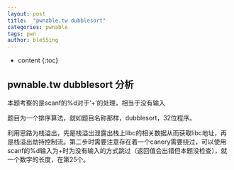 ```yaml
---
layout: post
title:  "pwnable.tw dubblesort"
categories: pwnable
tags: pwn
author: ble55ing
---
```


* content
{:toc}

## pwnable.tw dubblesort 分析

本题考察的是scanf的%d对于‘+’的处理，相当于没有输入

题目为一个排序算法，就如题目名称那样，dubblesort，32位程序。

利用思路为栈溢出，先是栈溢出泄露出栈上libc的相关数据从而获取libc地址，再是栈溢出劫持控制流。第二步时需要注意存在着一个canery需要绕过，可以使用scanf的%d输入为+时为没有输入的方式跳过（返回值会出错但本题没检查），就一个数字的长度，在第25个。
